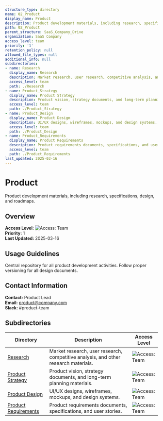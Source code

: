 ```yaml
---
structure_type: directory
name: 02_Product
display_name: Product
description: Product development materials, including research, specifications, design, and roadmaps.
path: 02_Product
parent_structure: SaaS_Company_Drive
organization: SaaS Company
access_level: team
priority: '1'
retention_policy: null
allowed_file_types: null
additional_info: null
subdirectories:
- name: Research
  display_name: Research
  description: Market research, user research, competitive analysis, and other research materials.
  access_level: team
  path: ./Research
- name: Product_Strategy
  display_name: Product Strategy
  description: Product vision, strategy documents, and long-term planning materials.
  access_level: team
  path: ./Product_Strategy
- name: Product_Design
  display_name: Product Design
  description: UI/UX designs, wireframes, mockups, and design systems.
  access_level: team
  path: ./Product_Design
- name: Product_Requirements
  display_name: Product Requirements
  description: Product requirements documents, specifications, and user stories.
  access_level: team
  path: ./Product_Requirements
last_updated: 2025-03-16
---
```


# Product

Product development materials, including research, specifications, design, and roadmaps.

## Overview

**Access Level:** ![Access: Team](https://img.shields.io/badge/Access-Team-blue)  
**Priority:** 1  
**Last Updated:** 2025-03-16  

## Usage Guidelines

Central repository for all product development activities. Follow proper versioning for all design documents.


## Contact Information

**Contact:** Product Lead  
**Email:** product@company.com  
**Slack:** #product-team  

## Subdirectories

| Directory | Description | Access Level |
|-----------|-------------|--------------|
| [Research](./Research/) | Market research, user research, competitive analysis, and other research materials. | ![Access: Team](https://img.shields.io/badge/Access-Team-blue) |
| [Product Strategy](./Product_Strategy/) | Product vision, strategy documents, and long-term planning materials. | ![Access: Team](https://img.shields.io/badge/Access-Team-blue) |
| [Product Design](./Product_Design/) | UI/UX designs, wireframes, mockups, and design systems. | ![Access: Team](https://img.shields.io/badge/Access-Team-blue) |
| [Product Requirements](./Product_Requirements/) | Product requirements documents, specifications, and user stories. | ![Access: Team](https://img.shields.io/badge/Access-Team-blue) |

